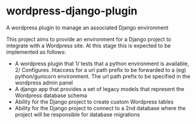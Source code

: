 # wordpress-django-plugin
A wordpress plugin to manage an associated Django environment

This project aims to provide an environment for a Django project to integrate with a Wordpress site. At this stage this is expected to be implemented as follows:
* A wordpress plugin that 1/ tests that a python environment is available, 2/ Configures .htaccess for a url path prefix to be forwarded to a (eg) python/gunicorn environment. The url path prefix to be specified in the wordpress admin panel
* A django app that provides a set of legacy models that represent the Wordpress database schema
* Ability for the Django project to create custom Wordpress tables
* Ability for the Django project to connect to a 2nd database where the project will be responsible for database migrations 
